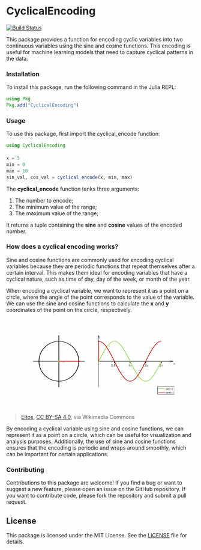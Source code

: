 # CyclicalEncoding

[![Build Status](https://github.com/josehenriqueroveda/CyclicalEncoding.jl/actions/workflows/CI.yml/badge.svg?branch=main)](https://github.com/josehenriqueroveda/CyclicalEncoding.jl/actions/workflows/CI.yml?query=branch%3Amain)

This package provides a function for encoding cyclic variables into two continuous variables using the sine and cosine functions. This encoding is useful for machine learning models that need to capture cyclical patterns in the data.

### Installation

To install this package, run the following command in the Julia REPL:
``` julia
using Pkg
Pkg.add("CyclicalEncoding")
```

### Usage
To use this package, first import the cyclical_encode function:
``` julia
using CyclicalEncoding

x = 5
min = 0
max = 10
sin_val, cos_val = cyclical_encode(x, min, max)
```

The **cyclical_encode** function tanks three arguments:
1. The number to encode;
2. The minimum value of the range;
3. The maximum value of the range;

It returns a tuple containing the **sine** and **cosine** values of the encoded number.

### How does a cyclical encoding works?
Sine and cosine functions are commonly used for encoding cyclical variables because they are periodic functions that repeat themselves after a certain interval. This makes them ideal for encoding variables that have a cyclical nature, such as time of day, day of the week, or month of the year.

When encoding a cyclical variable, we want to represent it as a point on a circle, where the angle of the point corresponds to the value of the variable. We can use the sine and cosine functions to calculate the **x** and **y** coordinates of the point on the circle, respectively.

![](https://github.com/josehenriqueroveda/CyclicalEncoding.jl/blob/main/assets/Sinus_and_Cosinus.gif)

>[Eltos](https://commons.wikimedia.org/wiki/File:Sinus_und_Cosinus_am_Einheitskreis.gif), [CC BY-SA 4.0](https://creativecommons.org/licenses/by-sa/4.0), via Wikimedia Commons


By encoding a cyclical variable using sine and cosine functions, we can represent it as a point on a circle, which can be useful for visualization and analysis purposes. Additionally, the use of sine and cosine functions ensures that the encoding is periodic and wraps around smoothly, which can be important for certain applications.

### Contributing
Contributions to this package are welcome! If you find a bug or want to suggest a new feature, please open an issue on the GitHub repository. If you want to contribute code, please fork the repository and submit a pull request.

## License

This package is licensed under the MIT License. See the [LICENSE](LICENSE) file for details.
